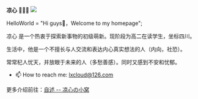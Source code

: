 **凉心** 🧑🏻‍💻 ![](https://visitor-badge.laobi.icu/badge?page_id=Lxcloud)

HelloWorld = "Hi guys👋，Welcome to my homepage";

凉心 是一个热衷于探索新事物的初级萌新。现阶段为高二在读学生，坐标四川。

生活中，他是一个不擅长与人交流和表达内心真实想法的人（内向，社恐）。

常常杞人忧天，并放眼于未来的人（多愁善感）。同时又感到不安和忧郁。

- 📫 How to reach me: lxcloud@126.com

更多介绍前往：[自述 -- 凉心の小窝](https://xia.lt/about)


